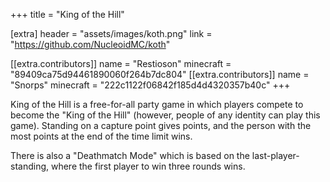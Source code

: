 +++
title = "King of the Hill"

[extra]
header = "assets/images/koth.png"
link = "https://github.com/NucleoidMC/koth"

[[extra.contributors]]
name = "Restioson"
minecraft = "89409ca75d94461890060f264b7dc804"
[[extra.contributors]]
name = "Snorps"
minecraft = "222c1122f06842f185d4d4320357b40c"
+++

King of the Hill is a free-for-all party game in which players compete to become the "King of the Hill" (however, people of any identity can play this game). Standing on a capture point gives points, and the person with the most points at the end of the time limit wins. 

There is also a "Deathmatch Mode" which is based on the last-player-standing, where the first player to win three rounds wins. 
